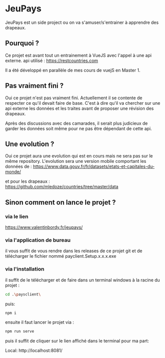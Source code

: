 # JeuPays
JeuPays est un side project ou on va s'amuser/s'entrainer à apprendre des drapeaux.


## Pourquoi ?
Ce projet est avant tout un entrainement à VueJS avec l'appel à une api externe.
api utilisé : https://restcountries.com

Il a été développé en parallèle de mes cours de vuejS en Master 1. 

## Pas vraiment fini ?
Oui ce projet n'est pas vraiment fini. 
Actuellement il se contente de respecter ce qu'il devait faire de base. C'est à dire qu'il va chercher sur une api externe les données et les traites avant de proposer une révision des drapeaux.

Après des discussions avec des camarades, il serait plus judicieux de garder les données soit même pour ne pas être dépendant de cette api.

## Une evolution ?

Oui ce projet aura une evolution qui est en cours mais ne sera pas sur le même repository.
L'evolution sera une version mobile comportant les données de : 
https://www.data.gouv.fr/fr/datasets/etats-et-capitales-du-monde/

et pour les drapeaux : 
https://github.com/mledoze/countries/tree/master/data

## Sinon comment on lance le projet ?
### via le lien 
https://www.valentinbordy.fr/jeupays/

### via l'application de bureau 
il vous suffit de vous rendre dans les releases de ce projet git et de télécharger le fichier nommé payclient.Setup.x.x.x.exe

### via l'installation
il suffit de le télécharger et de faire dans un terminal windows à la racine du projet :

```sh
cd .\paysclient\
```
puis:
```sh
npm i
```
ensuite il faut lancer le projet via : 

```sh
npm run serve
```

puis il suffit de cliquer sur le lien affiché dans le terminal pour ma part: 

Local:   http://localhost:8081/
